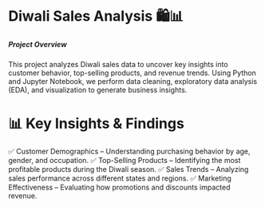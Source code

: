 # Diwali Sales Analysis 🛍️📊
##### Project Overview
This project analyzes Diwali sales data to uncover key insights into customer behavior, top-selling products, and revenue trends. Using Python and Jupyter Notebook,
we perform data cleaning, exploratory data analysis (EDA), and visualization to generate business insights.
# 📊 Key Insights & Findings
✅ Customer Demographics – Understanding purchasing behavior by age, gender, and occupation.
✅ Top-Selling Products – Identifying the most profitable products during the Diwali season.
✅ Sales Trends – Analyzing sales performance across different states and regions.
✅ Marketing Effectiveness – Evaluating how promotions and discounts impacted revenue.
